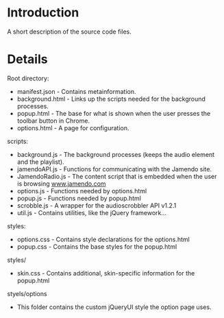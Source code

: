 # Introduction #

A short description of the source code files.


# Details #

Root directory:
  * manifest.json - Contains metainformation.
  * background.html - Links up the scripts needed for the background processes.
  * popup.html - The base for what is shown when the user presses the toolbar button in Chrome.
  * options.html - A page for configuration.

scripts:
  * background.js - The background processes (keeps the audio element and the playlist).
  * jamendoAPI.js - Functions for communicating with the Jamendo site.
  * JamendoRadio.js - The content script that is embedded when the user is browsing   www.jamendo.com
  * options.js - Functions needed by options.html
  * popup.js - Functions needed by popup.html
  * scrobble.js - A wrapper for the audioscrobbler API v1.2.1
  * util.js - Contains utilities, like the jQuery framework...

styles:
  * options.css - Contains style declarations for the options.html
  * popup.css - Contains the base styles for the popup.html

styles/<skin directory>
  * skin.css - Contains additional, skin-specific information for the popup.html

styels/options
  * This folder contains the custom jQueryUI style the option page uses.